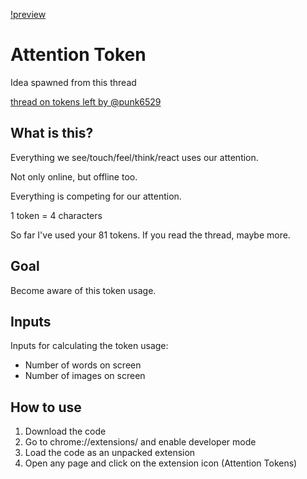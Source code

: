 [!preview](https://i.imgur.com/WxJ1Kyv.png)

# Attention Token

Idea spawned from this thread

[thread on tokens left by @punk6529](https://twitter.com/punk6529/status/1803522711236256254)

## What is this?

Everything we see/touch/feel/think/react uses our attention.

Not only online, but offline too.

Everything is competing for our attention.

1 token = 4 characters

So far I've used your 81 tokens. If you read the thread, maybe more.

## Goal

Become aware of this token usage.

## Inputs

Inputs for calculating the token usage:
- Number of words on screen
- Number of images on screen

## How to use

1. Download the code
2. Go to chrome://extensions/ and enable developer mode
3. Load the code as an unpacked extension
4. Open any page and click on the extension icon (Attention Tokens)